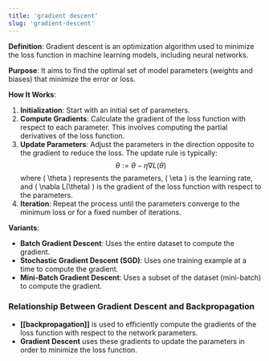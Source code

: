 ```yaml
---
title: 'gradient descent'
slug: 'gradient-descent'
---
```


**Definition**: 
Gradient descent is an optimization algorithm used to minimize the loss function in machine learning models, including neural networks.

**Purpose**: 
It aims to find the optimal set of model parameters (weights and biases) that minimize the error or loss.

**How It Works**:
1. **Initialization**: Start with an initial set of parameters.
2. **Compute Gradients**: Calculate the gradient of the loss function with respect to each parameter. This involves computing the partial derivatives of the loss function.
3. **Update Parameters**: Adjust the parameters in the direction opposite to the gradient to reduce the loss. The update rule is typically:
   $$
   \theta := \theta - \eta \nabla L(\theta)
   $$
   where \( \theta \) represents the parameters, \( \eta \) is the learning rate, and \( \nabla L(\theta) \) is the gradient of the loss function with respect to the parameters.
4. **Iteration**: Repeat the process until the parameters converge to the minimum loss or for a fixed number of iterations.

**Variants**:
- **Batch Gradient Descent**: Uses the entire dataset to compute the gradient.
- **Stochastic Gradient Descent (SGD)**: Uses one training example at a time to compute the gradient.
- **Mini-Batch Gradient Descent**: Uses a subset of the dataset (mini-batch) to compute the gradient.
### Relationship Between Gradient Descent and Backpropagation

- **[[backpropagation]]** is used to efficiently compute the gradients of the loss function with respect to the network parameters.
- **Gradient Descent** uses these gradients to update the parameters in order to minimize the loss function.